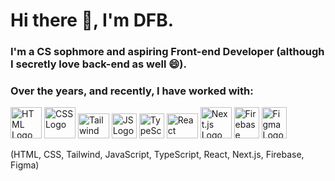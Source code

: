 # Hi there 👋, I'm DFB.

### I'm a CS sophmore and aspiring Front-end Developer (although I secretly love back-end as well 😄).

### Over the years, and recently, I have worked with:

<img src="https://github.com/DFBDev/DFBDev/assets/104178225/2b288a8a-edc9-4360-9b72-d20e879c756b" alt="HTML Logo" width="50" height="50"> <img src="https://github.com/DFBDev/DFBDev/assets/104178225/20e7ad0e-4283-4168-afee-f866ec5f9f1e" alt="CSS Logo" width="50" height="50"> <img src="https://github.com/DFBDev/DFBDev/assets/104178225/8ae3f395-234e-411d-b285-ff7fc44d602c" alt="Tailwind Logo" width="50" height="40"> <img src="https://github.com/DFBDev/DFBDev/assets/104178225/dac65b5c-79fa-427e-9c80-6449cf5f1f9c" alt="JS Logo" width="40" height="40"> <img src="https://github.com/DFBDev/DFBDev/assets/104178225/3c5dbb13-2de4-447b-a028-69818c42605a" alt="TypeScript Logo" width="40" height="40"> <img src="https://github.com/DFBDev/DFBDev/assets/104178225/5b3a99e4-2a89-49b8-a9fb-4365c95b3684" alt="React Logo" width="50" height="40"> <img src="https://github.com/DFBDev/DFBDev/assets/104178225/883da01a-f9bc-43fd-9b04-483c11ab2731" alt="Next.js Logo" width="50" height="50"> <img src="https://github.com/DFBDev/DFBDev/assets/104178225/4a2d60c9-bbd0-4a44-bb5a-be11d14145ee" alt="Firebase Logo" width="40" height="50"> <img src="https://github.com/DFBDev/DFBDev/assets/104178225/d21a206c-152d-40a3-a60d-f70b07eb2956" alt="Figma Logo" width="40" height="50"> 

(HTML, CSS, Tailwind, JavaScript, TypeScript, React, Next.js, Firebase, Figma)
